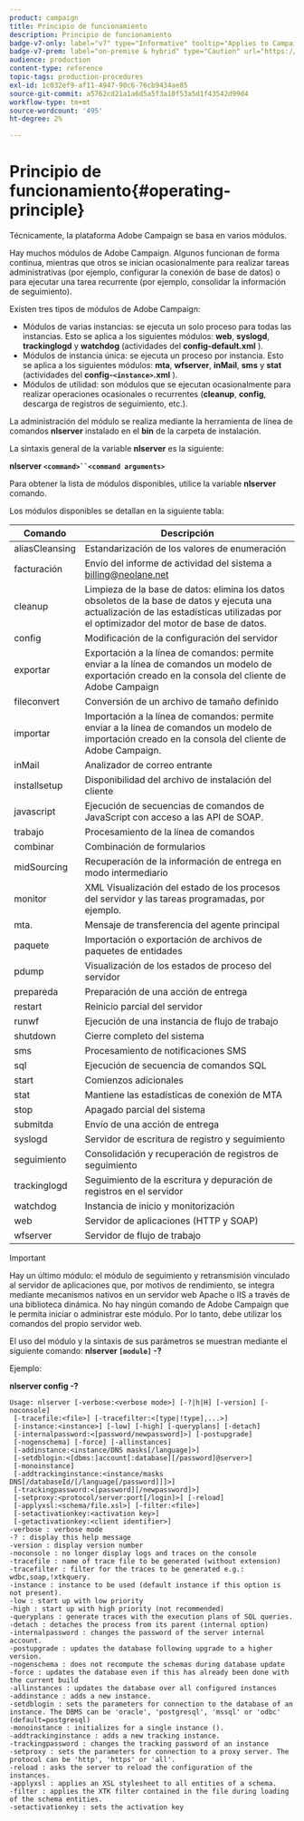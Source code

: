 ```yaml
---
product: campaign
title: Principio de funcionamiento
description: Principio de funcionamiento
badge-v7-only: label="v7" type="Informative" tooltip="Applies to Campaign Classic v7 only"
badge-v7-prem: label="on-premise & hybrid" type="Caution" url="https://experienceleague.adobe.com/docs/campaign-classic/using/installing-campaign-classic/architecture-and-hosting-models/hosting-models-lp/hosting-models.html?lang=en" tooltip="Applies to on-premise and hybrid deployments only"
audience: production
content-type: reference
topic-tags: production-procedures
exl-id: 1c032ef9-af11-4947-90c6-76cb9434ae85
source-git-commit: a5762cd21a1a6d5a5f3a10f53a5d1f43542d99d4
workflow-type: tm+mt
source-wordcount: '495'
ht-degree: 2%

---
```


# Principio de funcionamiento{#operating-principle}



Técnicamente, la plataforma Adobe Campaign se basa en varios módulos.

Hay muchos módulos de Adobe Campaign. Algunos funcionan de forma continua, mientras que otros se inician ocasionalmente para realizar tareas administrativas (por ejemplo, configurar la conexión de base de datos) o para ejecutar una tarea recurrente (por ejemplo, consolidar la información de seguimiento).

Existen tres tipos de módulos de Adobe Campaign:

* Módulos de varias instancias: se ejecuta un solo proceso para todas las instancias. Esto se aplica a los siguientes módulos: **web**, **syslogd**, **trackinglogd** y **watchdog** (actividades del **config-default.xml** ).
* Módulos de instancia única: se ejecuta un proceso por instancia. Esto se aplica a los siguientes módulos: **mta**, **wfserver**, **inMail**, **sms** y **stat** (actividades del **config-`<instance>`.xml** ).
* Módulos de utilidad: son módulos que se ejecutan ocasionalmente para realizar operaciones ocasionales o recurrentes (**cleanup**, **config**, descarga de registros de seguimiento, etc.).

La administración del módulo se realiza mediante la herramienta de línea de comandos **nlserver** instalado en el **bin** de la carpeta de instalación.

La sintaxis general de la variable **nlserver** es la siguiente:

**nlserver `<command>``<command arguments>`**

Para obtener la lista de módulos disponibles, utilice la variable **nlserver** comando.

Los módulos disponibles se detallan en la siguiente tabla:

| Comando | Descripción |
|---|---|
| aliasCleansing | Estandarización de los valores de enumeración |
| facturación | Envío del informe de actividad del sistema a billing@neolane.net |
| cleanup | Limpieza de la base de datos: elimina los datos obsoletos de la base de datos y ejecuta una actualización de las estadísticas utilizadas por el optimizador del motor de base de datos. |
| config | Modificación de la configuración del servidor |
| exportar | Exportación a la línea de comandos: permite enviar a la línea de comandos un modelo de exportación creado en la consola del cliente de Adobe Campaign |
| fileconvert | Conversión de un archivo de tamaño definido |
| importar | Importación a la línea de comandos: permite enviar a la línea de comandos un modelo de importación creado en la consola del cliente de Adobe Campaign. |
| inMail | Analizador de correo entrante |
| installsetup | Disponibilidad del archivo de instalación del cliente |
| javascript | Ejecución de secuencias de comandos de JavaScript con acceso a las API de SOAP. |
| trabajo | Procesamiento de la línea de comandos |
| combinar | Combinación de formularios |
| midSourcing | Recuperación de la información de entrega en modo intermediario |
| monitor | XML Visualización del estado de los procesos del servidor y las tareas programadas, por ejemplo. |
| mta. | Mensaje de transferencia del agente principal |
| paquete | Importación o exportación de archivos de paquetes de entidades |
| pdump | Visualización de los estados de proceso del servidor |
| prepareda | Preparación de una acción de entrega |
| restart | Reinicio parcial del servidor |
| runwf | Ejecución de una instancia de flujo de trabajo |
| shutdown | Cierre completo del sistema |
| sms | Procesamiento de notificaciones SMS |
| sql | Ejecución de secuencia de comandos SQL |
| start | Comienzos adicionales |
| stat | Mantiene las estadísticas de conexión de MTA |
| stop | Apagado parcial del sistema |
| submitda | Envío de una acción de entrega |
| syslogd | Servidor de escritura de registro y seguimiento |
| seguimiento | Consolidación y recuperación de registros de seguimiento |
| trackinglogd | Seguimiento de la escritura y depuración de registros en el servidor |
| watchdog | Instancia de inicio y monitorización |
| web | Servidor de aplicaciones (HTTP y SOAP) |
| wfserver | Servidor de flujo de trabajo |

>[!IMPORTANT]
>
>Hay un último módulo: el módulo de seguimiento y retransmisión vinculado al servidor de aplicaciones que, por motivos de rendimiento, se integra mediante mecanismos nativos en un servidor web Apache o IIS a través de una biblioteca dinámica. No hay ningún comando de Adobe Campaign que le permita iniciar o administrar este módulo. Por lo tanto, debe utilizar los comandos del propio servidor web.

El uso del módulo y la sintaxis de sus parámetros se muestran mediante el siguiente comando: **nlserver `[module]` -?**

Ejemplo:

**nlserver config -?**

```
Usage: nlserver [-verbose:<verbose mode>] [-?|h|H] [-version] [-noconsole]
 [-tracefile:<file>] [-tracefilter:<[type|!type],...>]
 [-instance:<instance>] [-low] [-high] [-queryplans] [-detach]
 [-internalpassword:<[password/newpassword]>] [-postupgrade]
 [-nogenschema] [-force] [-allinstances]
 [-addinstance:<instance/DNS masks[/language]>]
 [-setdblogin:<[dbms:]account[:database][/password]@server>]
 [-monoinstance]
 [-addtrackinginstance:<instance/masks DNS[/databaseId/[/language[/password]]]>]
 [-trackingpassword:<[password][/newpassword]>]
 [-setproxy:<protocol/server:port[/login]>] [-reload]
 [-applyxsl:<schema/file.xsl>] [-filter:<file>]
 [-setactivationkey:<activation key>]
 [-getactivationkey:<client identifier>]
-verbose : verbose mode
-? : display this help message
-version : display version number
-noconsole : no longer display logs and traces on the console
-tracefile : name of trace file to be generated (without extension)
-tracefilter : filter for the traces to be generated e.g.: wdbc,soap,!xtkquery.
-instance : instance to be used (default instance if this option is not present).
-low : start up with low priority
-high : start up with high priority (not recommended)
-queryplans : generate traces with the execution plans of SQL queries.
-detach : detaches the process from its parent (internal option)
-internalpassword : changes the password of the server internal account.
-postupgrade : updates the database following upgrade to a higher version. 
-nogenschema : does not recompute the schemas during database update
-force : updates the database even if this has already been done with the current build 
-allinstances : updates the database over all configured instances
-addinstance : adds a new instance.
-setdblogin : sets the parameters for connection to the database of an instance. The DBMS can be 'oracle', 'postgresql', 'mssql' or 'odbc' (default=postgresql)
-monoinstance : initializes for a single instance ().
-addtrackinginstance : adds a new tracking instance.
-trackingpassword : changes the tracking password of an instance
-setproxy : sets the parameters for connection to a proxy server. The protocol can be 'http', 'https' or 'all'.
-reload : asks the server to reload the configuration of the instances. 
-applyxsl : applies an XSL stylesheet to all entities of a schema. 
-filter : applies the XTK filter contained in the file during loading of the schema entities.
-setactivationkey : sets the activation key
```
